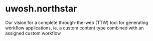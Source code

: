 uwosh.northstar
===============

Our vision for a complete through-the-web (TTW) tool for generating workflow applications, ie. a custom content type combined with an assigned custom workflow
